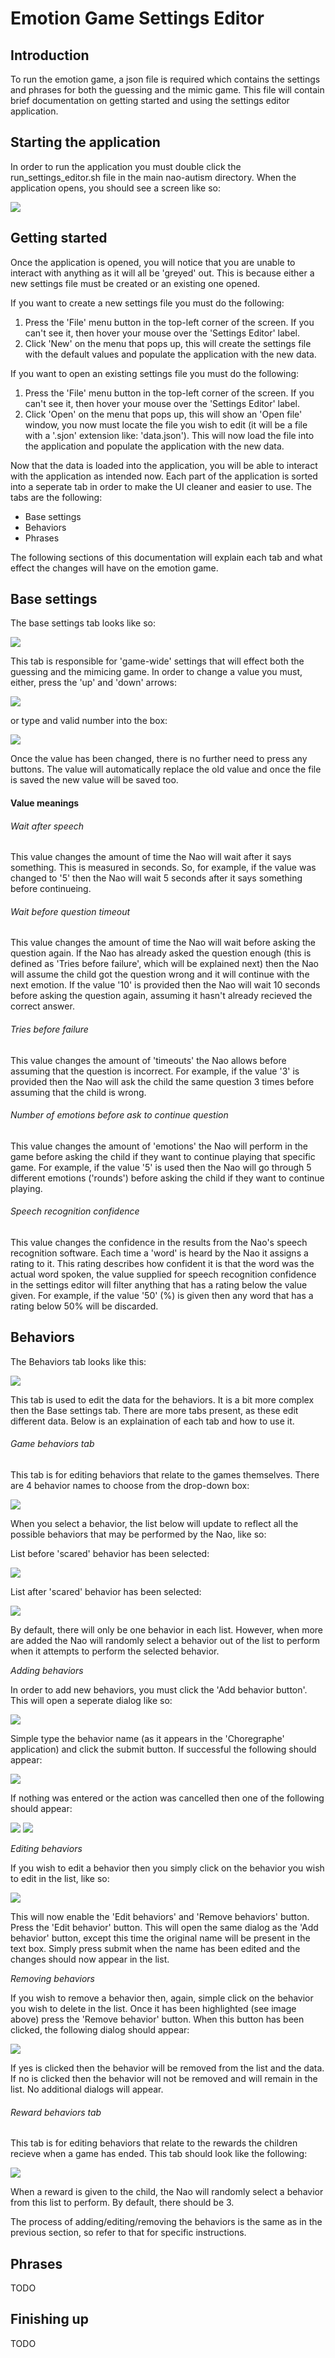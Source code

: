 # Emotion Game Settings Editor

## Introduction
To run the emotion game, a json file is required which contains the settings and phrases for both the guessing and the mimic game. This file will contain brief documentation on getting started and using the settings editor application.

## Starting the application

In order to run the application you must double click the run\_settings\_editor.sh file in the main nao-autism directory. When the application opens, you should see a screen like so:

<img src="resources/Settings Editor First View.png"/>

## Getting started

Once the application is opened, you will notice that you are unable to interact with anything as it will all be 'greyed' out. This is because either a new settings file must be created or an existing one opened.

If you want to create a new settings file you must do the following:

1. Press the 'File' menu button in the top-left corner of the screen. If you can't see it, then hover your mouse over the 'Settings Editor' label.
2. Click 'New' on the menu that pops up, this will create the settings file with the default values and populate the application with the new data.

If you want to open an existing settings file you must do the following:

1. Press the 'File' menu button in the top-left corner of the screen. If you can't see it, then hover your mouse over the 'Settings Editor' label.
2. Click 'Open' on the menu that pops up, this will show an 'Open file' window, you now must locate the file you wish to edit (it will be a file with a '.sjon' extension like: 'data.json'). This will now load the file into the application and populate the application with the new data.

Now that the data is loaded into the application, you will be able to interact with the application as intended now. Each part of the application is sorted into a seperate tab in order to make the UI cleaner and easier to use. The tabs are the following:

- Base settings
- Behaviors
- Phrases

The following sections of this documentation will explain each tab and what effect the changes will have on the emotion game.

## Base settings

The base settings tab looks like so:

<img src="resources/Settings Editor Base Settings.png"/>

This tab is responsible for 'game-wide' settings that will effect both the guessing and the mimicing game. In order to change a value you must, either, press the 'up' and 'down' arrows:

<img src="resources/Settings Editor UpDown.png"/>

or type and valid number into the box:

<img src="resources/Settings Editor TypeBox.png"/>

Once the value has been changed, there is no further need to press any buttons. The value will automatically replace the old value and once the file is saved the new value will be saved too.

#### Value meanings

###### Wait after speech

This value changes the amount of time the Nao will wait after it says something. This is measured in seconds. So, for example, if the value was changed to '5' then the Nao will wait 5 seconds after it says something before continueing.

###### Wait before question timeout

This value changes the amount of time the Nao will wait before asking the question again. If the Nao has already asked the question enough (this is defined as 'Tries before failure', which will be explained next) then the Nao will assume the child got the question wrong and it will continue with the next emotion. If the value '10' is provided then the Nao will wait 10 seconds before asking the question again, assuming it hasn't already recieved the correct answer.

###### Tries before failure

This value changes the amount of 'timeouts' the Nao allows before assuming that the question is incorrect. For example, if the value '3' is provided then the Nao will ask the child the same question 3 times before assuming that the child is wrong.

###### Number of emotions before ask to continue question

This value changes the amount of 'emotions' the Nao will perform in the game before asking the child if they want to continue playing that specific game. For example, if the value '5' is used then the Nao will go through 5 different emotions ('rounds') before asking the child if they want to continue playing.

###### Speech recognition confidence

This value changes the confidence in the results from the Nao's speech recognition software. Each time a 'word' is heard by the Nao it assigns a rating to it. This rating describes how confident it is that the word was the actual word spoken, the value supplied for speech recognition confidence in the settings editor will filter anything that has a rating below the value given. For example, if the value '50' (%) is given then any word that has a rating below 50% will be discarded.

## Behaviors

The Behaviors tab looks like this:

<img src="resources/Behaviors Tab View.png"/>

This tab is used to edit the data for the behaviors. It is a bit more complex then the Base settings tab. There are more tabs present, as these edit different data. Below is an explaination of each tab and how to use it.

###### Game behaviors tab

This tab is for editing behaviors that relate to the games themselves. There are 4 behavior names to choose from the drop-down box:

<img src="resources/Behaviors Dropdown.png"/>

When you select a behavior, the list below will update to reflect all the possible behaviors that may be performed by the Nao, like so:

List before 'scared' behavior has been selected:

<img src="resources/Behaviors List1.png"/>

List after 'scared' behavior has been selected:

<img src="resources/Behaviors List2.png"/>

By default, there will only be one behavior in each list. However, when more are added the Nao will randomly select a behavior out of the list to perform when it attempts to perform the selected behavior.

_Adding behaviors_

In order to add new behaviors, you must click the 'Add behavior button'. This will open a seperate dialog like so:

<img src="resources/Behaviors BehaviorDialog.png"/>

Simple type the behavior name (as it appears in the 'Choregraphe' application) and click the submit button. If successful the following should appear:

<img src="resources/Behaviors Success.png"/>

If nothing was entered or the action was cancelled then one of the following should appear:

<img src="resources/Behaviors Nothing.png"/>
<img src="resources/Behaviors Cancel.png"/>

_Editing behaviors_

If you wish to edit a behavior then you simply click on the behavior you wish to edit in the list, like so:

<img src="resources/Behaviors Click.png"/>

This will now enable the 'Edit behaviors' and 'Remove behaviors' button. Press the 'Edit behavior' button. This will open the same dialog as the 'Add behavior' button, except this time the original name will be present in the text box. Simply press submit when the name has been edited and the changes should now appear in the list.

_Removing behaviors_

If you wish to remove a behavior then, again, simple click on the behavior you wish to delete in the list. Once it has been highlighted (see image above) press the 'Remove behavior' button. When this button has been clicked, the following dialog should appear:

<img src="resources/Behaviors RemoveConfirm.png"/>

If yes is clicked then the behavior will be removed from the list and the data. If no is clicked then the behavior will not be removed and will remain in the list. No additional dialogs will appear.

###### Reward behaviors tab

This tab is for editing behaviors that relate to the rewards the children recieve when a game has ended. This tab should look like the following:

<img src="resources/Reward Behaviors View.png"/>

When a reward is given to the child, the Nao will randomly select a behavior from this list to perform. By default, there should be 3.

The process of adding/editing/removing the behaviors is the same as in the previous section, so refer to that for specific instructions.

## Phrases

TODO

## Finishing up

TODO
